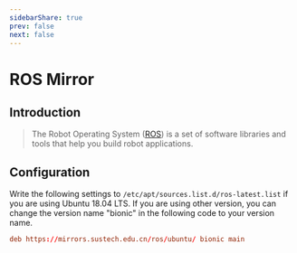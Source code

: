```yaml
---
sidebarShare: true
prev: false
next: false
---
```


# ROS Mirror

## Introduction

> The Robot Operating System ([ROS](https://www.ros.org/)) is a set of software libraries and tools that help you build robot applications.

## Configuration

Write the following settings to `/etc/apt/sources.list.d/ros-latest.list` if you are using Ubuntu 18.04 LTS. If you are using other version, you can change the version name "bionic" in the following code to your version name.

``` toml
deb https://mirrors.sustech.edu.cn/ros/ubuntu/ bionic main
```
